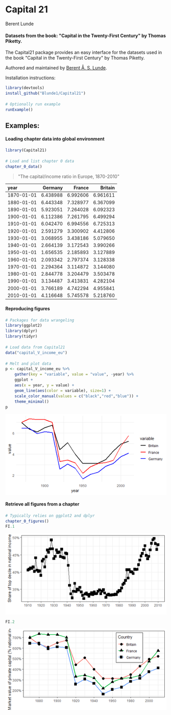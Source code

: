 Capital 21
================
Berent Lunde

#### Datasets from the book: "Capital in the Twenty-First Century" by Thomas Piketty.

The Capital21 package provides an easy interface for the datasets used in the book "Capital in the Twenty-First Century" by Thomas Piketty.

Authored and maintained by [Berent Å. S. Lunde](https://berentlunde.netlify.com).

Installation instructions:

``` r
library(devtools)
install_github("Blunde1/Capital21")

# Optionally run example
runExample()
```

Examples:
---------

#### Loading chapter data into global environment

``` r
library(Capital21)

# Load and list chapter 0 data
chapter_0_data()
```

> "The capital/income ratio in Europe, 1870-2010"

| year       |   Germany|    France|   Britain|
|:-----------|---------:|---------:|---------:|
| 1870-01-01 |  6.438988|  6.992606|  6.961611|
| 1880-01-01 |  6.443348|  7.328977|  6.367099|
| 1890-01-01 |  5.923051|  7.264028|  6.092323|
| 1900-01-01 |  6.112386|  7.261795|  6.499294|
| 1910-01-01 |  6.042470|  6.994556|  6.725313|
| 1920-01-01 |  2.591279|  3.300902|  4.412806|
| 1930-01-01 |  3.068955|  3.438186|  5.079650|
| 1940-01-01 |  2.664139|  3.172543|  3.990266|
| 1950-01-01 |  1.656535|  2.185893|  3.127889|
| 1960-01-01 |  2.093342|  2.797374|  3.128338|
| 1970-01-01 |  2.294364|  3.114872|  3.144080|
| 1980-01-01 |  2.844778|  3.204479|  3.503478|
| 1990-01-01 |  3.134487|  3.413831|  4.282104|
| 2000-01-01 |  3.766189|  4.742294|  4.955841|
| 2010-01-01 |  4.116648|  5.745578|  5.218760|

#### Reproducing figures

``` r
# Packages for data wrangeling
library(ggplot2)
library(dplyr)
library(tidyr)

# Load data from Capital21
data("capital_V_income_eu")

# Melt and plot data 
p <- capital_V_income_eu %>%
    gather(key = "variable", value = "value", -year) %>%
    ggplot + 
    aes(x = year, y = value) + 
    geom_line(aes(color = variable), size=1) +
    scale_color_manual(values = c("black","red","blue")) +
    theme_minimal()
p
```

<img src="README_files/figure-markdown_github/unnamed-chunk-4-1.png" style="display: block; margin: auto;" />

#### Retrieve all figures from a chapter

``` r
# Typically relies on ggplot2 and dplyr
chapter_0_figures()
FI.1
```

<img src="README_files/figure-markdown_github/unnamed-chunk-5-1.png" style="display: block; margin: auto;" />

``` r
FI.2
```

<img src="README_files/figure-markdown_github/unnamed-chunk-5-2.png" style="display: block; margin: auto;" />
